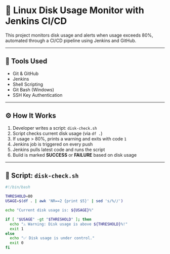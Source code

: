 # 💽 Linux Disk Usage Monitor with Jenkins CI/CD

This project monitors disk usage and alerts when usage exceeds 80%, automated through a CI/CD pipeline using Jenkins and GitHub.

---

## 🚀 Tools Used

- Git & GitHub  
- Jenkins  
- Shell Scripting  
- Git Bash (Windows)  
- SSH Key Authentication

---

## ⚙️ How It Works

1. Developer writes a script: `disk-check.sh`  
2. Script checks current disk usage (via `df .`)  
3. If usage > 80%, prints a warning and exits with code `1`  
4. Jenkins job is triggered on every push  
5. Jenkins pulls latest code and runs the script  
6. Build is marked **SUCCESS** or **FAILURE** based on disk usage

---

## 📄 Script: `disk-check.sh`

```bash
#!/bin/bash

THRESHOLD=80
USAGE=$(df . | awk 'NR==2 {print $5}' | sed 's/%//')

echo "Current disk usage is: ${USAGE}%"

if [ "$USAGE" -gt "$THRESHOLD" ]; then
  echo "⚠️ Warning: Disk usage is above ${THRESHOLD}%!"
  exit 1
else
  echo "✅ Disk usage is under control."
  exit 0
fi
